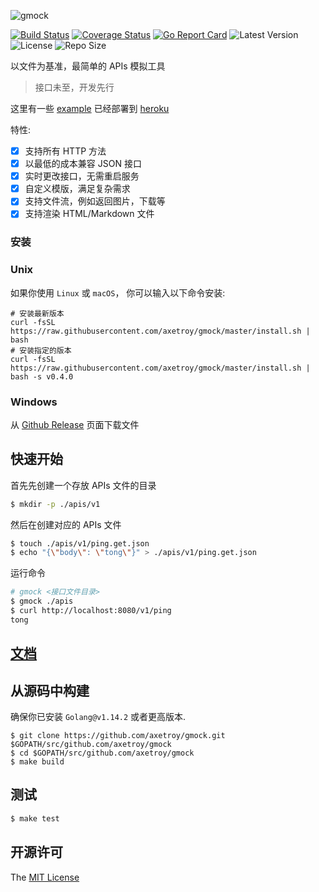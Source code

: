 ![gmock](https://socialify.git.ci/axetroy/gmock/image?description=1&font=Inter&forks=1&issues=1&language=1&owner=1&pattern=Floating%20Cogs&pulls=1&stargazers=1&theme=Light)

[![Build Status](https://github.com/axetroy/gmock/workflows/ci/badge.svg)](https://github.com/axetroy/gmock/actions)
[![Coverage Status](https://coveralls.io/repos/github/axetroy/gmock/badge.svg?branch=master)](https://coveralls.io/github/axetroy/gmock?branch=master)
[![Go Report Card](https://goreportcard.com/badge/github.com/axetroy/gmock)](https://goreportcard.com/report/github.com/axetroy/gmock)
![Latest Version](https://img.shields.io/github/v/release/axetroy/gmock.svg)
![License](https://img.shields.io/github/license/axetroy/gmock.svg)
![Repo Size](https://img.shields.io/github/repo-size/axetroy/gmock.svg)

以文件为基准，最简单的 APIs 模拟工具

> 接口未至，开发先行

这里有一些 [example](/example) 已经部署到 [heroku](https://g-mock.herokuapp.com/template/context/faker)

特性:

- [x] 支持所有 HTTP 方法
- [x] 以最低的成本兼容 JSON 接口
- [x] 实时更改接口，无需重启服务
- [x] 自定义模版，满足复杂需求
- [x] 支持文件流，例如返回图片，下载等
- [x] 支持渲染 HTML/Markdown 文件

### 安装

### Unix

如果你使用 `Linux` 或 `macOS`， 你可以输入以下命令安装:

```shell
# 安装最新版本
curl -fsSL https://raw.githubusercontent.com/axetroy/gmock/master/install.sh | bash
# 安装指定的版本
curl -fsSL https://raw.githubusercontent.com/axetroy/gmock/master/install.sh | bash -s v0.4.0
```

### Windows

从 [Github Release](https://github.com/axetroy/gmock/releases) 页面下载文件

## 快速开始

首先先创建一个存放 APIs 文件的目录

```bash
$ mkdir -p ./apis/v1
```

然后在创建对应的 APIs 文件

```bash
$ touch ./apis/v1/ping.get.json
$ echo "{\"body\": \"tong\"}" > ./apis/v1/ping.get.json
```

运行命令

```bash
# gmock <接口文件目录>
$ gmock ./apis
$ curl http://localhost:8080/v1/ping
tong
```

## [文档](https://axetroy.github.io/gmock)

## 从源码中构建

确保你已安装 `Golang@v1.14.2` 或者更高版本.

```shell
$ git clone https://github.com/axetroy/gmock.git $GOPATH/src/github.com/axetroy/gmock
$ cd $GOPATH/src/github.com/axetroy/gmock
$ make build
```

## 测试

```bash
$ make test
```

## 开源许可

The [MIT License](LICENSE)
